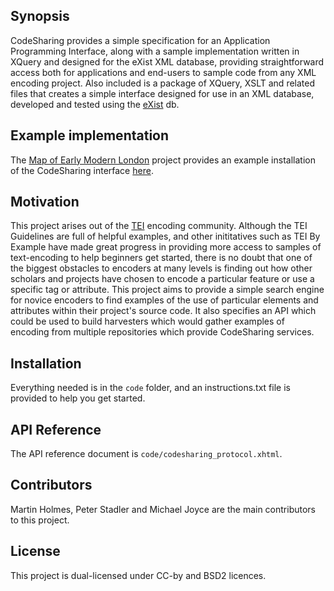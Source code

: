 ## Synopsis

CodeSharing provides a simple specification for an Application Programming Interface, along with a sample implementation written in XQuery and designed for the eXist XML database, providing straightforward access both for applications and end-users to sample code from any XML encoding project. Also included is a package of XQuery, XSLT and related files that creates a simple interface designed for use in an XML database, developed and tested using the [eXist](http://exist-db.org) db.

## Example implementation

The [Map of Early Modern London](http://mapoflondon.uvic.ca) project provides an example installation of the CodeSharing interface [here](http://mapoflondon.uvic.ca/codesharing.htm). 

## Motivation

This project arises out of the [TEI](http://www.tei-c.org) encoding community. Although the TEI Guidelines are full of helpful examples, and other inititatives such as TEI By Example have made great progress in providing more access to samples of text-encoding to help beginners get started, there is no doubt that one of the biggest obstacles to encoders at many levels is finding out how other scholars and projects have chosen to encode a particular feature or use a specific tag or attribute. This project aims to provide a simple search engine for novice encoders to find examples of the use of particular elements and attributes within their project's source code. It also specifies an API which could be used to build harvesters which would gather examples of encoding from multiple repositories which provide CodeSharing services.

## Installation

Everything needed is in the `code` folder, and an instructions.txt file is provided to help you get started.

## API Reference

The API reference document is `code/codesharing_protocol.xhtml`.

## Contributors

Martin Holmes, Peter Stadler and Michael Joyce are the main contributors to this project.

## License

This project is dual-licensed under CC-by and BSD2 licences.

